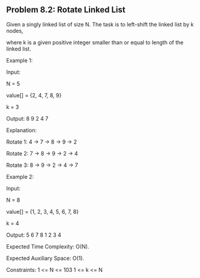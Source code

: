 <h2>Problem 8.2: Rotate Linked List</h2>

Given a singly linked list of size N. The task is to left-shift the linked list by k nodes,

where k is a given positive integer smaller than or equal to length of the linked list.

Example 1:

Input:

N = 5

value[] = {2, 4, 7, 8, 9}

k = 3

Output: 8 9 2 4 7

Explanation:

Rotate 1: 4 -> 7 -> 8 -> 9 -> 2

Rotate 2: 7 -> 8 -> 9 -> 2 -> 4

Rotate 3: 8 -> 9 -> 2 -> 4 -> 7

Example 2:

Input:

N = 8

value[] = {1, 2, 3, 4, 5, 6, 7, 8}

k = 4

Output: 5 6 7 8 1 2 3 4

Expected Time Complexity: O(N). 

Expected Auxiliary Space: O(1).

Constraints: 1 <= N <= 103 1 <= k <= N
